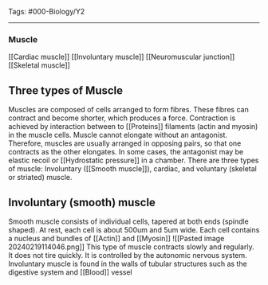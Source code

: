  Tags: #000-Biology/Y2

---
### Muscle
[[Cardiac muscle]]
[[Involuntary muscle]]
[[Neuromuscular junction]]
[[Skeletal muscle]]

## Three types of Muscle
Muscles are composed of cells arranged to form fibres. These fibres can contract and become shorter, which produces a force.
Contraction is achieved by interaction between to [[Proteins]] filaments (actin and myosin) in the muscle cells. Muscle cannot elongate without an antagonist. Therefore, muscles are usually arranged in opposing pairs, so that one contracts as the other elongates. In some cases, the antagonist may be elastic recoil or [[Hydrostatic pressure]] in a chamber.
There are three types of muscle: Involuntary ([[Smooth muscle]]), cardiac, and voluntary (skeletal or striated) muscle.

## Involuntary (smooth) muscle
Smooth muscle consists of individual cells, tapered at both ends (spindle shaped). At rest, each cell is about 500um and 5um wide. Each cell contains a nucleus and bundles of [[Actin]] and [[Myosin]]
![[Pasted image 20240219114046.png]]
This type of muscle contracts slowly and regularly. It does not tire quickly. It is controlled by the autonomic nervous system. Involuntary muscle is found in the walls of tubular structures such as the digestive system and [[Blood]] vessel